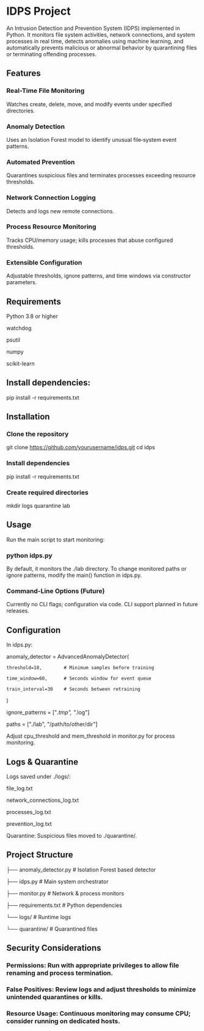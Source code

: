 # IDPS Project


An Intrusion Detection and Prevention System (IDPS) implemented in Python. It monitors file system activities, network connections, and system processes in real time, detects anomalies using machine learning, and automatically prevents malicious or abnormal behavior by quarantining files or terminating offending processes.


## Features

### Real-Time File Monitoring
Watches create, delete, move, and modify events under specified directories.

### Anomaly Detection
Uses an Isolation Forest model to identify unusual file‐system event patterns.

### Automated Prevention
Quarantines suspicious files and terminates processes exceeding resource thresholds.

### Network Connection Logging
Detects and logs new remote connections.

### Process Resource Monitoring
Tracks CPU/memory usage; kills processes that abuse configured thresholds.

### Extensible Configuration
Adjustable thresholds, ignore patterns, and time windows via constructor parameters.

## Requirements

Python 3.8 or higher

watchdog

psutil

numpy

scikit-learn

## Install dependencies:

pip install -r requirements.txt

## Installation

### Clone the repository

git clone https://github.com/yourusername/idps.git
cd idps

### Install dependencies

pip install -r requirements.txt

### Create required directories


mkdir logs quarantine lab

## Usage

Run the main script to start monitoring:

### python idps.py
By default, it monitors the ./lab directory. To change monitored paths or ignore patterns, modify the main() function in idps.py.

### Command-Line Options (Future)
Currently no CLI flags; configuration via code. CLI support planned in future releases.

## Configuration
In idps.py:

anomaly_detector = AdvancedAnomalyDetector(

    threshold=10,        # Minimum samples before training
    
    time_window=60,      # Seconds window for event queue
    
    train_interval=30    # Seconds between retraining
    
)

ignore_patterns = ["*.tmp", "*.log"]

paths = ["./lab", "/path/to/other/dir"]

Adjust cpu_threshold and mem_threshold in monitor.py for process monitoring.

## Logs & Quarantine

Logs saved under ./logs/:

file_log.txt

network_connections_log.txt

processes_log.txt

prevention_log.txt

Quarantine: Suspicious files moved to ./quarantine/.

## Project Structure

├── anomaly_detector.py      # Isolation Forest based detector

├── idps.py                  # Main system orchestrator

├── monitor.py               # Network & process monitors

├── requirements.txt         # Python dependencies

└── logs/                    # Runtime logs

└── quarantine/              # Quarantined files

## Security Considerations

### Permissions: Run with appropriate privileges to allow file renaming and process termination.

### False Positives: Review logs and adjust thresholds to minimize unintended quarantines or kills.

### Resource Usage: Continuous monitoring may consume CPU; consider running on dedicated hosts.

